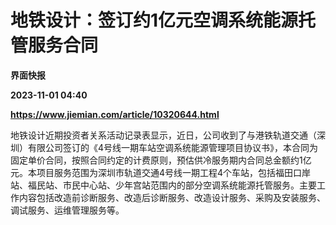 # 地铁设计：签订约1亿元空调系统能源托管服务合同
**界面快报**

**2023-11-01 04:40**

**https://www.jiemian.com/article/10320644.html**

地铁设计近期投资者关系活动记录表显示，近日，公司收到了与港铁轨道交通（深圳）有限公司签订的《4号线一期车站空调系统能源管理项目协议书》，本合同为固定单价合同，按照合同约定的计费原则，预估供冷服务期内合同总金额约1亿元。本项目服务范围为深圳市轨道交通4号线一期工程4个车站，包括福田口岸站、福民站、市民中心站、少年宫站范围内的部分空调系统能源托管服务。主要工作内容包括改造前诊断服务、改造后诊断服务、改造设计服务、采购及安装服务、调试服务、运维管理服务等。